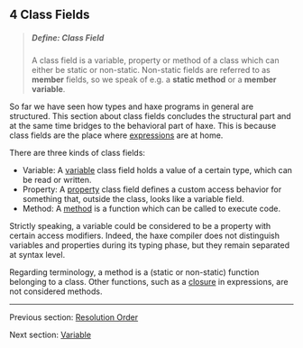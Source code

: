 ## 4 Class Fields

> ##### Define: Class Field
>
> A class field is a variable, property or method of a class which can either be static or non-static. Non-static fields are referred to as **member** fields, so we speak of e.g. a **static method** or a **member variable**.


So far we have seen how types and haxe programs in general are structured. This section about class fields concludes the structural part and at the same time bridges to the behavioral part of haxe. This is because class fields are the place where [expressions](expression.md) are at home.

There are three kinds of class fields:



* Variable: A [variable](class-field-variable.md) class field holds a value of a certain type, which can be read or written.
* Property: A [property](class-field-property.md) class field defines a custom access behavior for something that, outside the class, looks like a variable field.
* Method: A [method](class-field-method.md) is a function which can be called to execute code.


Strictly speaking, a variable could be considered to be a property with certain access modifiers. Indeed, the haxe compiler does not distinguish variables and properties during its typing phase, but they remain separated at syntax level.

Regarding terminology, a method is a (static or non-static) function belonging to a class. Other functions, such as a [closure](expression-closure.md) in expressions, are not considered methods.

---

Previous section: [Resolution Order](type-systemresolution-order.md)

Next section: [Variable](class-field-variable.md)